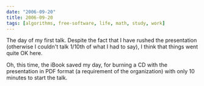 ```yaml
---
date: "2006-09-20"
title: 2006-09-20
tags: [algorithms, free-software, life, math, study, work]
---
```

The day of my first talk. Despite the fact that I have rushed the
presentation (otherwise I couldn't talk 1/10th of what I had to
say), I think that things went quite OK here.

Oh, this time, the iBook saved my day, for burning a CD with the
presentation in PDF format (a requirement of the organization) with
only 10 minutes to start the talk.

